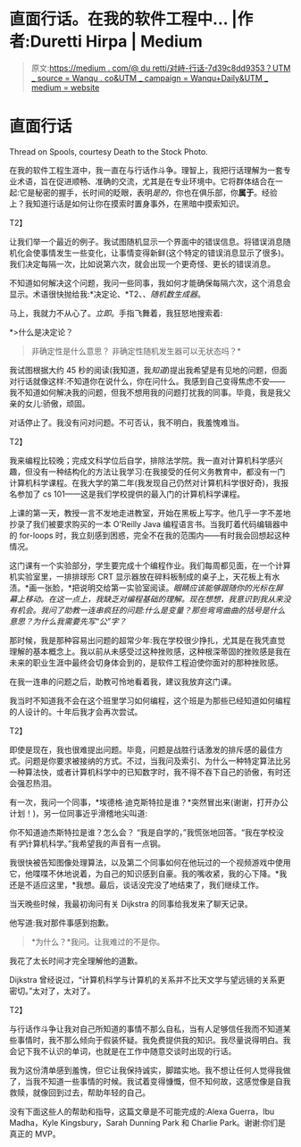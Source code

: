 # 直面行话。在我的软件工程中… |作者:Duretti Hirpa | Medium

> 原文:[https://medium . com/@ du retti/对峙-行话-7d39c8dd9353？UTM _ source = Wanqu . co&UTM _ campaign = Wanqu+Daily&UTM _ medium = website](https://medium.com/@duretti/confronting-jargon-7d39c8dd9353?utm_source=wanqu.co&utm_campaign=Wanqu+Daily&utm_medium=website)

# 直面行话



Thread on Spools, courtesy Death to the Stock Photo.



在我的软件工程生涯中，我一直在与行话作斗争。理智上，我把行话理解为一套专业术语，旨在促进顺畅、准确的交流，尤其是在专业环境中。它将群体结合在一起:它是秘密的握手，长时间的眨眼，表明*是的*，你也在俱乐部，你**属于**。经验上？我知道行话是如何让你在摸索时置身事外，在黑暗中摸索知识。

T2】

让我们举一个最近的例子。我试图随机显示一个界面中的错误信息。将错误消息随机化会使事情发生一些变化，让事情变得新鲜(这个特定的错误消息显示了很多)。我们决定每隔一次，比如说第六次，就会出现一个更奇怪、更长的错误消息。

不知道如何解决这个问题，我问一些同事，我如何才能确保每隔六次，这个消息会显示。术语很快抛给我:*决定论、*T2、、*随机数生成器*。

马上，我就力不从心了。*立即*。手指飞舞着，我狂怒地搜索着:

*>什么是决定论？
>非确定性是什么意思？
>非确定性随机发生器可以无状态吗？*

我试图根据大约 45 秒的阅读(我知道，我*知道*)提出我希望是有见地的问题，但面对行话就像这样:不知道你在说什么，你在问什么。我感到自己变得焦虑不安——我不知道如何解决我的问题，但我不想用我的问题打扰我的同事。毕竟，我是我父亲的女儿:骄傲，顽固。

对话停止了。我没有问对问题。不可否认，我不明白，我羞愧难当。

T2】

我来编程比较晚；完成文科学位后自学，排除法学院。我一直对计算机科学感兴趣，但没有一种结构化的方法让我学习:在我接受的任何义务教育中，都没有一门计算机科学课程。在我大学的第二年(我发现自己仍然对计算机科学很好奇)，我报名参加了 cs 101——这是我们学校提供的最入门的计算机科学课程。

上课的第一天，教授一言不发地走进教室，开始在黑板上写字。他几乎一字不差地抄录了我们被要求购买的一本 O'Reilly Java 编程语言书。当我盯着代码编辑器中的 for-loops 时，我立刻感到困惑，完全不在我的范围内——有时我会回想起这种情况。

这门课有一个实验部分，学生要完成十个编程作业。我们每周都见面，在一个计算机实验室里，一排排球形 CRT 显示器放在碎料板制成的桌子上，天花板上有水渍。*画一张脸，*把说明交给第一实验室阅读。*眼睛应该能够跟随你的光标在屏幕上移动。在这一点上，我缺乏对编程基础的理解。现在想想，我意识到我从来没有机会。我问了助教一连串疯狂的问题:*什么是变量？那些弯弯曲曲的括号是什么意思？为什么我需要先写“公”字？**

那时候，我是那种容易出问题的超常少年:我在学校很少挣扎，尤其是在我凭直觉理解的基本概念上。我以前从未感受过这种挫败感，这种根深蒂固的挫败感是我在未来的职业生涯中最终会切身体会到的，是软件工程迫使你面对的那种挫败感。

在我一连串的问题之后，助教可怜地看着我，建议我放弃这门课。

我当时不知道我不会在这个班里学习如何编程，这个班是为那些已经知道如何编程的人设计的。十年后我才会再次尝试。

T2】

即使是现在，我也很难提出问题。毕竟，问题是战胜行话激发的排斥感的最佳方式。问题是你要求被接纳的方式。不过，当我问及索引、为什么一种特定算法比另一种算法快，或者计算机科学中的已知数字时，我不得不吞下自己的骄傲，有时还会强忍热泪。

有一次，我问一个同事，*埃德格·迪克斯特拉是谁？*突然冒出来(谢谢，打开办公计划！)，另一位同事近乎滑稽地尖叫道:

你不知道迪杰斯特拉是谁？怎么会？
“我是自学的，”我慌张地回答。“我在学校没有*学*计算机科学。”我希望我的声音有一点钢。

我很快被告知图像处理算法，以及第二个同事如何在他玩过的一个视频游戏中使用它，他喋喋不休地说着，为自己的知识感到自豪。我的嘴收紧，我的心下降。*我还是不适应这里，*我想。最后，谈话没完没了地结束了，我们继续工作。

当天晚些时候，我最初询问有关 Dijkstra 的同事给我发来了聊天记录。

他写道:我对那件事感到抱歉。
> *为什么？*我问。让我难过的不是你。

我花了太长时间才完全理解他的道歉。

Dijkstra 曾经说过，“计算机科学与计算机的关系并不比天文学与望远镜的关系更密切。”太对了，太对了。

T2】

与行话作斗争让我对自己所知道的事情不那么自私，当有人足够信任我而不知道某些事情时，我不那么倾向于假装怀疑。我免费提供我的知识。我尽量说得明白。我会记下我不认识的单词，也就是在工作中随意交谈时出现的行话。

我为这份清单感到羞愧，但它让我保持诚实，脚踏实地。我不想让任何人觉得我做了，当我不知道一些事情的时候。我试着变得慷慨，但不知何故，这感觉像是自我救赎，就像回到过去，帮助年轻的自己。

没有下面这些人的帮助和指导，这篇文章是不可能完成的:Alexa Guerra，Ibu Madha，Kyle Kingsbury，Sarah Dunning Park 和 Charlie Park。谢谢:你们是真正的 MVP。